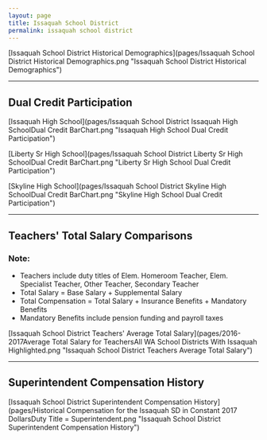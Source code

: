 ```yaml
---
layout: page
title: Issaquah School District
permalink: issaquah school district
---
```



[Issaquah School District Historical Demographics](pages/Issaquah School District Historical Demographics.png "Issaquah School District Historical Demographics")

___

## Dual Credit Participation

[Issaquah High School](pages/Issaquah School District Issaquah High SchoolDual Credit BarChart.png "Issaquah High School Dual Credit Participation")

[Liberty Sr High School](pages/Issaquah School District Liberty Sr High SchoolDual Credit BarChart.png "Liberty Sr High School Dual Credit Participation")

[Skyline High School](pages/Issaquah School District Skyline High SchoolDual Credit BarChart.png "Skyline High School Dual Credit Participation")


___

## Teachers' Total Salary Comparisons
### Note:
- Teachers include duty titles of Elem. Homeroom Teacher, Elem. Specialist Teacher, Other Teacher, Secondary Teacher
- Total Salary = Base Salary + Supplemental Salary
- Total Compensation = Total Salary + Insurance Benefits + Mandatory Benefits
- Mandatory Benefits include pension funding and payroll taxes

[Issaquah School District Teachers' Average Total Salary](pages/2016-2017Average Total Salary for TeachersAll WA School Districts With Issaquah Highlighted.png "Issaquah School District Teachers Average Total Salary")


___

## Superintendent Compensation History

[Issaquah School District Superintendent Compensation History](pages/Historical Compensation for the Issaquah SD in Constant 2017 DollarsDuty Title = Superintendent.png "Issaquah School District Superintendent Compensation History")


